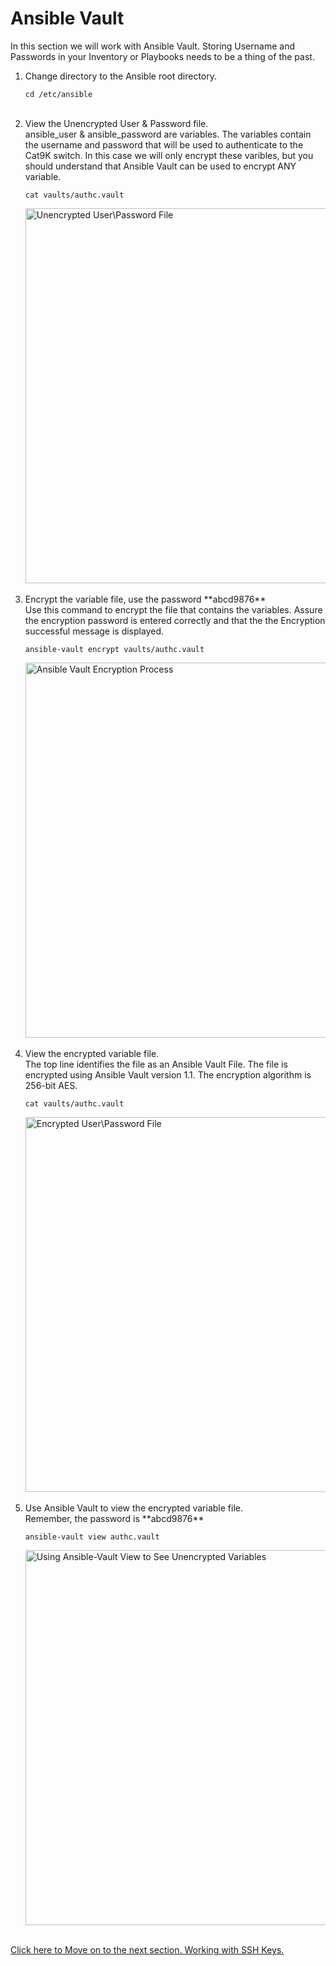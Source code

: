 # Ansible Vault

In this section we will work with Ansible Vault. 
Storing Username and Passwords in your Inventory or Playbooks needs to be a thing of the past. 

<ol>

<li>Change directory to the Ansible root directory.</li>

```cd /etc/ansible```
<br><br>

<li>View the Unencrypted User & Password file. </li>  
ansible_user & ansible_password are variables. The variables contain the username and password that will be used to authenticate to the Cat9K switch. In this case we will only encrypt these varibles, but you should understand that Ansible Vault can be used to encrypt ANY variable.     

```cat vaults/authc.vault```  

<img src="/images/01-01-cat-authc-vault-web.png" alt="Unencrypted User\Password File" width=600>
<br><br>

<li>Encrypt the variable file, use the password **abcd9876** </li>
Use this command to encrypt the file that contains the variables.  
Assure the encryption password is entered correctly and that the the Encryption successful message is displayed. 
  
```ansible-vault encrypt vaults/authc.vault```  

<img src="/images/01-02-ansible-vault-encrypt-web.png" alt="Ansible Vault Encryption Process" width=600>    
<br><br>

<li>View the encrypted variable file.</li>
The top line identifies the file as an Ansible Vault File. The file is encrypted using Ansible Vault version 1.1. The encryption algorithm is 256-bit AES. 

```cat vaults/authc.vault```  

<img src="/images/01-03-cat-authc-vault-encry-web.png" alt="Encrypted User\Password File" width=600>
<br><br>

<li>Use Ansible Vault to view the encrypted variable file.</li>
Remember, the password is **abcd9876**

```ansible-vault view authc.vault```  

<img src="/images/01-04-ansible-vault-view-web.png" alt="Using Ansible-Vault View to See Unencrypted Variables" width=600>
<br><br>
</ol>  

[Click here to Move on to the next section. Working with SSH Keys. ](/02-SSH_Keys.md)



